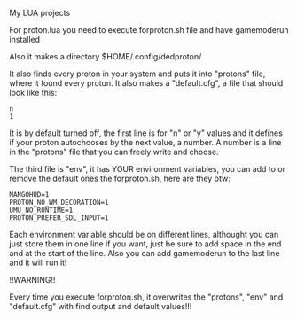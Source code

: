 My LUA projects

For proton.lua you need to execute forproton.sh file and have gamemoderun installed

Also it makes a directory $HOME/.config/dedproton/

It also finds every proton in your system and puts it into "protons" file, where it found every proton. It also makes a "default.cfg", a file that should look like this:

```
n
1
```

It is by default turned off, the first line is for "n" or "y" values and it defines if your proton autochooses by the next value, a number. A number is a line in the "protons" file that you can freely write and choose.

The third file is "env", it has YOUR environment variables, you can add to or remove the default ones the forproton.sh, here are they btw:

```
MANGOHUD=1
PROTON_NO_WM_DECORATION=1
UMU_NO_RUNTIME=1
PROTON_PREFER_SDL_INPUT=1
```

Each environment variable should be on different lines, althought you can just store them in one line if you want, just be sure to add space in the end and at the start of the line. Also you can add gamemoderun to the last line and it will run it!

!!WARNING!!

Every time you execute forproton.sh, it overwrites the "protons", "env" and "default.cfg" with find output and default values!!!
